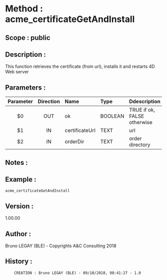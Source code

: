 ﻿# **Method :** acme_certificateGetAndInstall## **Scope :** public## **Description :** This function retrieves the certificate (from url), installs it and restarts 4D Web server## **Parameters :** | Parameter | Direction | Name | Type | Ddescription | |:----:|:----:|:----|:----|:----| | $0 | OUT | ok | BOOLEAN | TRUE if ok, FALSE otherwise | | $1 | IN | certificateUrl | TEXT | url | | $2 | IN | orderDir | TEXT | order directory | ## **Notes :** ## **Example :** ```acme_certificateGetAndInstall```## **Version :** 1.00.00## **Author :** Bruno LEGAY (BLE) - Copyrights A&C Consulting 2018## **History :**          CREATION : Bruno LEGAY (BLE) - 09/10/2018, 08:41:27 - 1.0